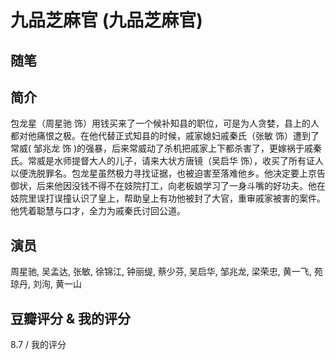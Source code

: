 # 九品芝麻官 (九品芝麻官)

## 随笔

## 简介

包龙星（周星驰 饰）用钱买来了一个候补知县的职位，可是为人贪婪，县上的人都对他痛恨之极。在他代替正式知县的时候，戚家媳妇戚秦氏（张敏 饰）遭到了常威( 邹兆龙 饰 )的强暴，后来常威动了杀机把戚家上下都杀害了，更嫁祸于戚秦氏。常威是水师提督大人的儿子，请来大状方唐镜（吴启华 饰），收买了所有证人以便洗脱罪名。包龙星虽然极力寻找证据，也被迫害至落难他乡。他决定要上京告御状，后来他因没钱不得不在妓院打工，向老板娘学习了一身斗嘴的好功夫。他在妓院里误打误撞认识了皇上，帮助皇上有功他被封了大官，重审戚家被害的案件。他凭着聪慧与口才，全力为戚秦氏讨回公道。

## 演员

周星驰, 吴孟达, 张敏, 徐锦江, 钟丽缇, 蔡少芬, 吴启华, 邹兆龙, 梁荣忠, 黄一飞, 苑琼丹, 刘洵, 黄一山

## 豆瓣评分 & 我的评分

8.7 / 我的评分
